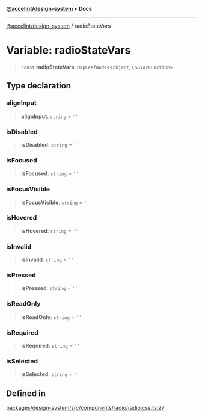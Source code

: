 [**@accelint/design-system**](../README.md) • **Docs**

***

[@accelint/design-system](../README.md) / radioStateVars

# Variable: radioStateVars

> `const` **radioStateVars**: `MapLeafNodes`\<`object`, `CSSVarFunction`\>

## Type declaration

### alignInput

> **alignInput**: `string` = `''`

### isDisabled

> **isDisabled**: `string` = `''`

### isFocused

> **isFocused**: `string` = `''`

### isFocusVisible

> **isFocusVisible**: `string` = `''`

### isHovered

> **isHovered**: `string` = `''`

### isInvalid

> **isInvalid**: `string` = `''`

### isPressed

> **isPressed**: `string` = `''`

### isReadOnly

> **isReadOnly**: `string` = `''`

### isRequired

> **isRequired**: `string` = `''`

### isSelected

> **isSelected**: `string` = `''`

## Defined in

[packages/design-system/src/components/radio/radio.css.ts:27](https://github.com/gohypergiant/standard-toolkit/blob/258694cea8ed8bbd956b3cf5da47c2c9debcf127/packages/design-system/src/components/radio/radio.css.ts#L27)
